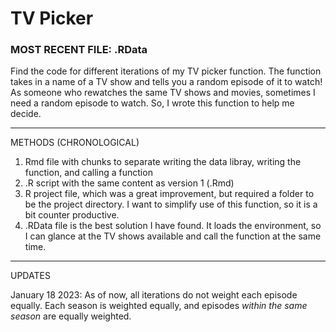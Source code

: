 # TV Picker

### MOST RECENT FILE: .RData

Find the code for different iterations of my TV picker function. The function takes in a name of a TV show and tells you a random episode of it to watch! As someone who rewatches the same TV shows and movies, sometimes I need a random episode to watch. So, I wrote this function to help me decide. 

***
METHODS (CHRONOLOGICAL)

1. Rmd file with chunks to separate writing the data libray, writing the function, and calling a function
2. .R script with the same content as version 1 (.Rmd)
3. R project file, which was a great improvement, but required a folder to be the project directory. I want to simplify use of this function, so it is a bit counter productive.
4. .RData file is the best solution I have found. It loads the environment, so I can glance at the TV shows available and call the function at the same time.


***
UPDATES

January 18 2023: As of now, all iterations do not weight each episode equally. Each season is weighted equally, and episodes *within the same season* are equally weighted.
